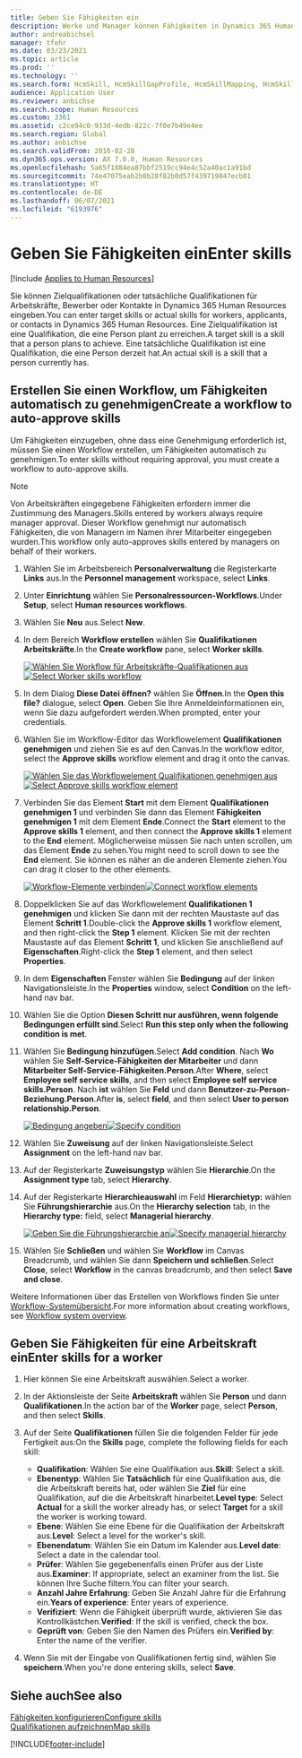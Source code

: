 ```yaml
---
title: Geben Sie Fähigkeiten ein
description: Werke und Manager können Fähigkeiten in Dynamics 365 Human Resources eingeben.
author: andreabichsel
manager: tfehr
ms.date: 03/23/2021
ms.topic: article
ms.prod: ''
ms.technology: ''
ms.search.form: HcmSkill, HcmSkillGapProfile, HcmSkillMapping, HcmSkillType, HcmEmployeeDevelopmentWorkspace
audience: Application User
ms.reviewer: anbichse
ms.search.scope: Human Resources
ms.custom: 3361
ms.assetid: c2ce94c0-933d-4edb-822c-7f0e7b49e4ee
ms.search.region: Global
ms.author: anbichse
ms.search.validFrom: 2016-02-28
ms.dyn365.ops.version: AX 7.0.0, Human Resources
ms.openlocfilehash: 5a65f1884ea87bbf2519cc94e4c52a40ac1a91bd
ms.sourcegitcommit: 74e47075eab2b0b28f82b0d57f439719847ecb01
ms.translationtype: HT
ms.contentlocale: de-DE
ms.lasthandoff: 06/07/2021
ms.locfileid: "6193976"
---
```

# <a name="enter-skills"></a><span data-ttu-id="2d774-103">Geben Sie Fähigkeiten ein</span><span class="sxs-lookup"><span data-stu-id="2d774-103">Enter skills</span></span>

[!include [Applies to Human Resources](../includes/applies-to-hr.md)]

<span data-ttu-id="2d774-104">Sie können Zielqualifikationen oder tatsächliche Qualifikationen für Arbeitskräfte, Bewerber oder Kontakte in Dynamics 365 Human Resources eingeben.</span><span class="sxs-lookup"><span data-stu-id="2d774-104">You can enter target skills or actual skills for workers, applicants, or contacts in Dynamics 365 Human Resources.</span></span> <span data-ttu-id="2d774-105">Eine Zielqualifikation ist eine Qualifikation, die eine Person plant zu erreichen.</span><span class="sxs-lookup"><span data-stu-id="2d774-105">A target skill is a skill that a person plans to achieve.</span></span> <span data-ttu-id="2d774-106">Eine tatsächliche Qualifikation ist eine Qualifikation, die eine Person derzeit hat.</span><span class="sxs-lookup"><span data-stu-id="2d774-106">An actual skill is a skill that a person currently has.</span></span>

## <a name="create-a-workflow-to-auto-approve-skills"></a><span data-ttu-id="2d774-107">Erstellen Sie einen Workflow, um Fähigkeiten automatisch zu genehmigen</span><span class="sxs-lookup"><span data-stu-id="2d774-107">Create a workflow to auto-approve skills</span></span>

<span data-ttu-id="2d774-108">Um Fähigkeiten einzugeben, ohne dass eine Genehmigung erforderlich ist, müssen Sie einen Workflow erstellen, um Fähigkeiten automatisch zu genehmigen.</span><span class="sxs-lookup"><span data-stu-id="2d774-108">To enter skills without requiring approval, you must create a workflow to auto-approve skills.</span></span>

> [!NOTE]
> <span data-ttu-id="2d774-109">Von Arbeitskräften eingegebene Fähigkeiten erfordern immer die Zustimmung des Managers.</span><span class="sxs-lookup"><span data-stu-id="2d774-109">Skills entered by workers always require manager approval.</span></span> <span data-ttu-id="2d774-110">Dieser Workflow genehmigt nur automatisch Fähigkeiten, die von Managern im Namen ihrer Mitarbeiter eingegeben wurden.</span><span class="sxs-lookup"><span data-stu-id="2d774-110">This workflow only auto-approves skills entered by managers on behalf of their workers.</span></span>

1. <span data-ttu-id="2d774-111">Wählen Sie im Arbeitsbereich **Personalverwaltung** die Registerkarte **Links** aus.</span><span class="sxs-lookup"><span data-stu-id="2d774-111">In the **Personnel management** workspace, select **Links**.</span></span>

2. <span data-ttu-id="2d774-112">Unter **Einrichtung** wählen Sie **Personalressourcen-Workflows**.</span><span class="sxs-lookup"><span data-stu-id="2d774-112">Under **Setup**, select **Human resources workflows**.</span></span>

3. <span data-ttu-id="2d774-113">Wählen Sie **Neu** aus.</span><span class="sxs-lookup"><span data-stu-id="2d774-113">Select **New**.</span></span>

4. <span data-ttu-id="2d774-114">In dem Bereich **Workflow erstellen** wählen Sie **Qualifikationen Arbeitskräfte**.</span><span class="sxs-lookup"><span data-stu-id="2d774-114">In the **Create workflow** pane, select **Worker skills**.</span></span>

   <span data-ttu-id="2d774-115">[![Wählen Sie Workflow für Arbeitskräfte-Qualifikationen aus](media/hr-develop-skills-new-workflow.png)](media/hr-develop-skills-new-workflow.png)</span><span class="sxs-lookup"><span data-stu-id="2d774-115">[![Select Worker skills workflow](media/hr-develop-skills-new-workflow.png)](media/hr-develop-skills-new-workflow.png)</span></span>

5. <span data-ttu-id="2d774-116">In dem Dialog **Diese Datei öffnen?** wählen Sie **Öffnen**.</span><span class="sxs-lookup"><span data-stu-id="2d774-116">In the **Open this file?** dialogue, select **Open**.</span></span> <span data-ttu-id="2d774-117">Geben Sie Ihre Anmeldeinformationen ein, wenn Sie dazu aufgefordert werden.</span><span class="sxs-lookup"><span data-stu-id="2d774-117">When prompted, enter your credentials.</span></span>

6. <span data-ttu-id="2d774-118">Wählen Sie im Workflow-Editor das Workflowelement **Qualifikationen genehmigen** und ziehen Sie es auf den Canvas.</span><span class="sxs-lookup"><span data-stu-id="2d774-118">In the workflow editor, select the **Approve skills** workflow element and drag it onto the canvas.</span></span>

   <span data-ttu-id="2d774-119">[![Wählen Sie das Workflowelement Qualifikationen genehmigen aus](media/hr-develop-skills-element.png)](media/hr-develop-skills-element.png)</span><span class="sxs-lookup"><span data-stu-id="2d774-119">[![Select Approve skills workflow element](media/hr-develop-skills-element.png)](media/hr-develop-skills-element.png)</span></span>

7. <span data-ttu-id="2d774-120">Verbinden Sie das Element **Start** mit dem Element **Qualifikationen genehmigen 1** und verbinden Sie dann das Element **Fähigkeiten genehmigen 1** mit dem Element **Ende**.</span><span class="sxs-lookup"><span data-stu-id="2d774-120">Connect the **Start** element to the **Approve skills 1** element, and then connect the **Approve skills 1** element to the **End** element.</span></span> <span data-ttu-id="2d774-121">Möglicherweise müssen Sie nach unten scrollen, um das Element **Ende** zu sehen.</span><span class="sxs-lookup"><span data-stu-id="2d774-121">You might need to scroll down to see the **End** element.</span></span> <span data-ttu-id="2d774-122">Sie können es näher an die anderen Elemente ziehen.</span><span class="sxs-lookup"><span data-stu-id="2d774-122">You can drag it closer to the other elements.</span></span>

   <span data-ttu-id="2d774-123">[![Workflow-Elemente verbinden](media/hr-develop-skills-connect-elements.png)](media/hr-develop-skills-connect-elements.png)</span><span class="sxs-lookup"><span data-stu-id="2d774-123">[![Connect workflow elements](media/hr-develop-skills-connect-elements.png)](media/hr-develop-skills-connect-elements.png)</span></span>

8. <span data-ttu-id="2d774-124">Doppelklicken Sie auf das Workflowelement **Qualifikationen 1 genehmigen** und klicken Sie dann mit der rechten Maustaste auf das Element **Schritt 1**.</span><span class="sxs-lookup"><span data-stu-id="2d774-124">Double-click the **Approve skills 1** workflow element, and then right-click the **Step 1** element.</span></span> <span data-ttu-id="2d774-125">Klicken Sie mit der rechten Maustaste auf das Element **Schritt 1**, und klicken Sie anschließend auf **Eigenschaften**.</span><span class="sxs-lookup"><span data-stu-id="2d774-125">Right-click the **Step 1** element, and then select **Properties**.</span></span>

9. <span data-ttu-id="2d774-126">In dem **Eigenschaften** Fenster wählen Sie **Bedingung** auf der linken Navigationsleiste.</span><span class="sxs-lookup"><span data-stu-id="2d774-126">In the **Properties** window, select **Condition** on the left-hand nav bar.</span></span>

10. <span data-ttu-id="2d774-127">Wählen Sie die Option **Diesen Schritt nur ausführen, wenn folgende Bedingungen erfüllt sind**.</span><span class="sxs-lookup"><span data-stu-id="2d774-127">Select **Run this step only when the following condition is met**.</span></span>

11. <span data-ttu-id="2d774-128">Wählen Sie **Bedingung hinzufügen**.</span><span class="sxs-lookup"><span data-stu-id="2d774-128">Select **Add condition**.</span></span> <span data-ttu-id="2d774-129">Nach **Wo** wählen Sie **Self-Service-Fähigkeiten der Mitarbeiter** und dann **Mitarbeiter Self-Service-Fähigkeiten.Person**.</span><span class="sxs-lookup"><span data-stu-id="2d774-129">After **Where**, select **Employee self service skills**, and then select **Employee self service skills.Person**.</span></span> <span data-ttu-id="2d774-130">Nach **ist** wählen Sie **Feld** und dann **Benutzer-zu-Person-Beziehung.Person**.</span><span class="sxs-lookup"><span data-stu-id="2d774-130">After **is**, select **field**, and then select **User to person relationship.Person**.</span></span>

    <span data-ttu-id="2d774-131">[![Bedingung angeben](media/hr-develop-skills-condition.png)](media/hr-develop-skills-condition.png)</span><span class="sxs-lookup"><span data-stu-id="2d774-131">[![Specify condition](media/hr-develop-skills-condition.png)](media/hr-develop-skills-condition.png)</span></span>

12. <span data-ttu-id="2d774-132">Wählen Sie **Zuweisung** auf der linken Navigationsleiste.</span><span class="sxs-lookup"><span data-stu-id="2d774-132">Select **Assignment** on the left-hand nav bar.</span></span>

13. <span data-ttu-id="2d774-133">Auf der Registerkarte **Zuweisungstyp** wählen Sie **Hierarchie**.</span><span class="sxs-lookup"><span data-stu-id="2d774-133">On the **Assignment type** tab, select **Hierarchy**.</span></span>

14. <span data-ttu-id="2d774-134">Auf der Registerkarte **Hierarchieauswahl** im Feld **Hierarchietyp:** wählen Sie **Führungshierarchie** aus.</span><span class="sxs-lookup"><span data-stu-id="2d774-134">On the **Hierarchy selection** tab, in the **Hierarchy type:** field, select **Managerial hierarchy**.</span></span>

    <span data-ttu-id="2d774-135">[![Geben Sie die Führungshierarchie an](media/hr-develop-skills-hierarchy.png)](media/hr-develop-skills-hierarchy.png)</span><span class="sxs-lookup"><span data-stu-id="2d774-135">[![Specify managerial hierarchy](media/hr-develop-skills-hierarchy.png)](media/hr-develop-skills-hierarchy.png)</span></span>

15. <span data-ttu-id="2d774-136">Wählen Sie **Schließen** und wählen Sie **Workflow** im Canvas Breadcrumb, und wählen Sie dann **Speichern und schließen**.</span><span class="sxs-lookup"><span data-stu-id="2d774-136">Select **Close**, select **Workflow** in the canvas breadcrumb, and then select **Save and close**.</span></span>

<span data-ttu-id="2d774-137">Weitere Informationen über das Erstellen von Workflows finden Sie unter [Workflow-Systemübersicht](../fin-ops-core/fin-ops/organization-administration/overview-workflow-system.md?toc=/dynamics365/human-resources/toc.json).</span><span class="sxs-lookup"><span data-stu-id="2d774-137">For more information about creating workflows, see [Workflow system overview](../fin-ops-core/fin-ops/organization-administration/overview-workflow-system.md?toc=/dynamics365/human-resources/toc.json).</span></span>

## <a name="enter-skills-for-a-worker"></a><span data-ttu-id="2d774-138">Geben Sie Fähigkeiten für eine Arbeitskraft ein</span><span class="sxs-lookup"><span data-stu-id="2d774-138">Enter skills for a worker</span></span>

1. <span data-ttu-id="2d774-139">Hier können Sie eine Arbeitskraft auswählen.</span><span class="sxs-lookup"><span data-stu-id="2d774-139">Select a worker.</span></span>

2. <span data-ttu-id="2d774-140">In der Aktionsleiste der Seite **Arbeitskraft** wählen Sie **Person** und dann **Qualifikationen**.</span><span class="sxs-lookup"><span data-stu-id="2d774-140">In the action bar of the **Worker** page, select **Person**, and then select **Skills**.</span></span>

3. <span data-ttu-id="2d774-141">Auf der Seite **Qualifikationen** füllen Sie die folgenden Felder für jede Fertigkeit aus:</span><span class="sxs-lookup"><span data-stu-id="2d774-141">On the **Skills** page, complete the following fields for each skill:</span></span>

   - <span data-ttu-id="2d774-142">**Qualifikation**: Wählen Sie eine Qualifikation aus.</span><span class="sxs-lookup"><span data-stu-id="2d774-142">**Skill**: Select a skill.</span></span>
   - <span data-ttu-id="2d774-143">**Ebenentyp**: Wählen Sie **Tatsächlich** für eine Qualifikation aus, die die Arbeitskraft bereits hat, oder wählen Sie **Ziel** für eine Qualifikation, auf die die Arbeitskraft hinarbeitet.</span><span class="sxs-lookup"><span data-stu-id="2d774-143">**Level type**: Select **Actual** for a skill the worker already has, or select **Target** for a skill the worker is working toward.</span></span>
   - <span data-ttu-id="2d774-144">**Ebene**: Wählen Sie eine Ebene für die Qualifikation der Arbeitskraft aus.</span><span class="sxs-lookup"><span data-stu-id="2d774-144">**Level**: Select a level for the worker's skill.</span></span>
   - <span data-ttu-id="2d774-145">**Ebenendatum**: Wählen Sie ein Datum im Kalender aus.</span><span class="sxs-lookup"><span data-stu-id="2d774-145">**Level date**: Select a date in the calendar tool.</span></span>
   - <span data-ttu-id="2d774-146">**Prüfer**: Wählen Sie gegebenenfalls einen Prüfer aus der Liste aus.</span><span class="sxs-lookup"><span data-stu-id="2d774-146">**Examiner**: If appropriate, select an examiner from the list.</span></span> <span data-ttu-id="2d774-147">Sie können Ihre Suche filtern.</span><span class="sxs-lookup"><span data-stu-id="2d774-147">You can filter your search.</span></span>
   - <span data-ttu-id="2d774-148">**Anzahl Jahre Erfahrung**: Geben Sie Anzahl Jahre für die Erfahrung ein.</span><span class="sxs-lookup"><span data-stu-id="2d774-148">**Years of experience**: Enter years of experience.</span></span>
   - <span data-ttu-id="2d774-149">**Verifiziert**: Wenn die Fähigkeit überprüft wurde, aktivieren Sie das Kontrollkästchen.</span><span class="sxs-lookup"><span data-stu-id="2d774-149">**Verified**: If the skill is verified, check the box.</span></span>
   - <span data-ttu-id="2d774-150">**Geprüft von**: Geben Sie den Namen des Prüfers ein.</span><span class="sxs-lookup"><span data-stu-id="2d774-150">**Verified by**: Enter the name of the verifier.</span></span>

4. <span data-ttu-id="2d774-151">Wenn Sie mit der Eingabe von Qualifikationen fertig sind, wählen Sie **speichern**.</span><span class="sxs-lookup"><span data-stu-id="2d774-151">When you're done entering skills, select **Save**.</span></span>

## <a name="see-also"></a><span data-ttu-id="2d774-152">Siehe auch</span><span class="sxs-lookup"><span data-stu-id="2d774-152">See also</span></span>

[<span data-ttu-id="2d774-153">Fähigkeiten konfigurieren</span><span class="sxs-lookup"><span data-stu-id="2d774-153">Configure skills</span></span>](hr-develop-skills.md)<br>
[<span data-ttu-id="2d774-154">Qualifikationen aufzeichnen</span><span class="sxs-lookup"><span data-stu-id="2d774-154">Map skills</span></span>](hr-develop-map-skills.md)

[!INCLUDE[footer-include](../includes/footer-banner.md)]